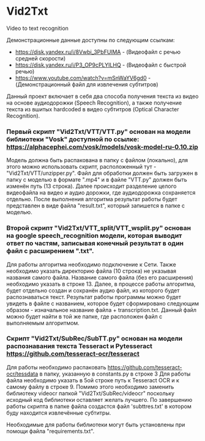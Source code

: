 # Vid2Txt
Video to text recognition

Демонстрационные данные доступны по следующим ссылкам:
- https://disk.yandex.ru/i/8Vwbi_3PbFUlMA - (Видеофайл с речью средней скорости)
- https://disk.yandex.ru/i/P3_OP9cPLYILHQ - (Видеофайл с быстрой речью)
- https://www.youtube.com/watch?v=mSnWaYV6gd0 - (Демонстрационный файл для извлечения субтитров)

Данный проект включает в себя два способа получения текста из видео на основе аудиодорожки (Speech Recognition), а также получение текста из вшитых hardcoded в видео субтитров (Optical Character Recognition).

### Первый скрипт "Vid2Txt/VTT/VTT.py" основан на модели библиотеки "Vosk" доступной по ссылке: https://alphacephei.com/vosk/models/vosk-model-ru-0.10.zip

Модель должна быть распакована в папку с файлом (локально), для этого можно использовать скрипт, расположенный тут - "Vid2Txt/VTT/unzipper.py".
Файл для обработки должен быть загружен в папку с моделью в формате ".mp4" и в файле "VTT.py" должен быть изменён путь (13 строка).
Далее происходит разделение целого видеофайла на видео и аудио дорожки, где аудиодорожка сохраняется отдельно.
После выполнения алгоритма результат работы будет представлен в виде файла "result.txt", который запишется в папке с моделью.

### Второй скрипт "Vid2Txt/VTT_split/VTT_wsplit.py" основан на google speech_recognition модели, которая выводит ответ по частям, записывая конечный результат в один файл с расширением ".txt".

Для работы алгоритма необходимо подключение к Сети.
Также необходимо указать директорию файла (10 строка) не указывая названия самого файла.
Название самого файла (без его расширения) необходимо указать в строке 13.
Далее, в процессе работы алгоритма, будет отдельно создан и сохранён аудио файл, из которого будет распознаваться текст.
Результат работы программы можно будет увидеть в файле с названием, которое будет сформировано следующим образом - изначальное название файла + transcription.txt.
Данный файл можно будет найти в той же папке, где расположен файл с выполняемым алгоритмом.

### Скрипт "Vid2Txt/SubRec/SubTT.py" основан на модели распознавания текста Tesseract и Pytesseract https://github.com/tesseract-ocr/tesseract
Для работы необходимо распаковать https://github.com/tesseract-ocr/tessdata в папку, указанную в constants.py в строке 3
Для работы файла необходимо указать в 5ой строке путь к Tesseract OCR и к самому файлу в строке 9.
Помимо этого необходимо заменить библиотеку videocr папкой "Vid2Txt/SubRec/videocr" поскольку исходный код библиотеки оставляет желать лучшего.
По завершению работы скрипта в папке файла создастся файл 'subttres.txt' в котором буду находится извлечённые субтитры.

Необходимые для работы библиотеки могут быть установлены при помощи файла "requirements.txt".
